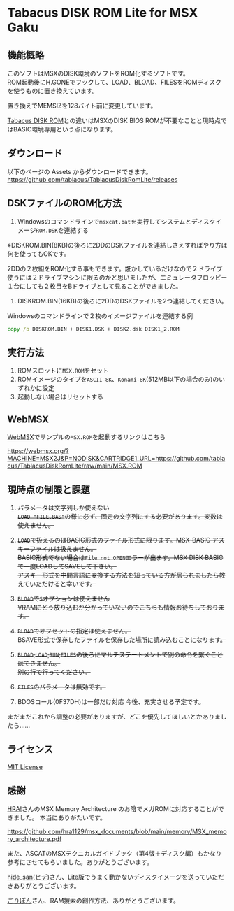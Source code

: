 
# Tabacus DISK ROM Lite for MSX Gaku

## 機能概略

このソフトはMSXのDISK環境のソフトをROM化するソフトです。  
ROM起動後にH.GONEでフックして、LOAD、BLOAD、FILESをROMディスクを使うものに置き換えています。  

置き換えでMEMSIZを128バイト前に変更しています。

[Tabacus DISK ROM](https://github.com/tablacus/TablacusDiskRom)との違いはMSXのDISK BIOS ROMが不要なことと現時点ではBASIC環境専用という点になります。

## ダウンロード

以下のページの Assets からダウンロードできます。  
https://github.com/tablacus/TablacusDiskRomLite/releases

## DSKファイルのROM化方法

1. Windowsのコマンドラインで`msxcat.bat`を実行してシステムとディスクイメージ`ROM.DSK`を連結する

※DISKROM.BIN(8KB)の後ろに2DDのDSKファイルを連結しさえすればやり方は何を使ってもOKです。

2DDの２枚組をROM化する事もできます。誑かしているだけなので２ドライブ使うには２ドライブマシンに限るのかと思いましたが、エミュレータフロッピー１台にしても２枚目をBドライブとして見ることができました。

1. DISKROM.BIN(16KB)の後ろに2DDのDSKファイルを2つ連結してください。

Windowsのコマンドラインで２枚のイメージファイルを連結する例
```bat
copy /b DISKROM.BIN + DISK1.DSK + DISK2.dsk DISK1_2.ROM
```

## 実行方法

1. ROMスロットに`MSX.ROM`をセット
2. ROMイメージのタイプを`ASCII-8K`、`Konami-8K`(512MB以下の場合のみ)のいずれかに設定
3. 起動しない場合はリセットする

## WebMSX

[WebMSX](https://webmsx.org/)でサンプルの`MSX.ROM`を起動するリンクはこちら

https://webmsx.org/?MACHINE=MSX2J&P=NODISK&CARTRIDGE1_URL=https://github.com/tablacus/TablacusDiskRomLite/raw/main/MSX.ROM

## 現時点の制限と課題

1. ~~パラメータは文字列しか使えない~~  
~~`LOAD "FILE.BAS"`の様に必ず、固定の文字列にする必要があります。変数は使えません。~~

2. ~~`LOAD`で扱えるのはBASIC形式のファイル形式に限ります。MSX-BASIC アスキーファイルは扱えません。~~  
~~BASIC形式でない場合は`File not OPEN`エラーが出ます。MSX DISK BASICで一度LOADしてSAVEして下さい。~~    
~~アスキー形式を中間言語に変換する方法を知っている方が居られましたら教えていただけると幸いです。~~

3. ~~`BLOAD`で`S`オプションは使えません~~  
~~VRAMにどう放り込むか分かっていないのでこちらも情報お待ちしております。~~

4. ~~`BLOAD`でオフセットの指定は使えません。~~  
~~BSAVE形式で保存したファイルを保存した場所に読み込むことになります。~~

5. ~~`BLOAD`,`LOAD`,`RUN`,`FILES`の後ろにマルチステートメントで別の命令を繋ぐことはできません。~~  
~~別の行で行ってください。~~

6. ~~`FILES`のパラメータは無効です。~~

7. BDOSコール(0F37DH)は一部だけ対応
今後、充実させる予定です。

まだまだこれから調整の必要がありますが、どこを優先してほしいとかありましたら……

## ライセンス

[MIT License](https://github.com/tablacus/TablacusDiskRomLite/blob/main/LICENSE)

## 感謝

[HRA!](https://twitter.com/thara1129)さんのMSX Memory Architecture のお陰でメガROMに対応することができました。
本当にありがたいです。

https://github.com/hra1129/msx_documents/blob/main/memory/MSX_memory_architecture.pdf

また、ASCATのMSXテクニカルガイドブック（第4版＋ディスク編）もかなり参考にさせてもらいました。ありがとうございます。

[hide_san(ヒデ)](https://twitter.com/_msx_)さん、Lite版でうまく動かないディスクイメージを送っていただきありがとうございます。

[ごりぽん](https://twitter.com/goripon_tw)さん、RAM捜索の創作方法、ありがとうございます。

